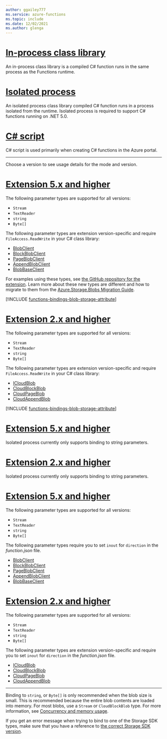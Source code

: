 ```yaml
---
author: ggailey777
ms.service: azure-functions
ms.topic: include
ms.date: 12/02/2021
ms.author: glenga
---
```


# [In-process class library](#tab/in-process)

An in-process class library is a compiled C# function runs in the same process as the Functions runtime.
 
# [Isolated process](#tab/isolated-process)

An isolated process class library compiled C# function runs in a process isolated from the runtime. Isolated process is required to support C# functions running on .NET 5.0.  
   
# [C# script](#tab/csharp-script)

C# script is used primarily when creating C# functions in the Azure portal.

---

Choose a version to see usage details for the mode and version. 

# [Extension 5.x and higher](#tab/extensionv5/in-process)

The following parameter types are supported for all versions:

* `Stream`
* `TextReader`
* `string`
* `Byte[]`

The following parameter types are extension version-specific and require `FileAccess.ReadWrite` in your C# class library:

+ [BlobClient](/dotnet/api/azure.storage.blobs.blobclient)
+ [BlockBlobClient](/dotnet/api/azure.storage.blobs.specialized.blockblobclient)
+ [PageBlobClient](/dotnet/api/azure.storage.blobs.specialized.pageblobclient)
+ [AppendBlobClient](/dotnet/api/azure.storage.blobs.specialized.appendblobclient)
+ [BlobBaseClient](/dotnet/api/azure.storage.blobs.specialized.blobbaseclient)

For examples using these types, see [the GitHub repository for the extension](https://github.com/Azure/azure-sdk-for-net/tree/master/sdk/storage/Microsoft.Azure.WebJobs.Extensions.Storage.Blobs#examples). Learn more about these new types are different and how to migrate to them from the [Azure.Storage.Blobs Migration Guide](https://github.com/Azure/azure-sdk-for-net/blob/main/sdk/storage/Azure.Storage.Blobs/AzureStorageNetMigrationV12.md).

[!INCLUDE [functions-bindings-blob-storage-attribute](functions-bindings-blob-storage-attribute.md)]

# [Extension 2.x and higher](#tab/extensionv2/in-process)

The following parameter types are supported for all versions:

* `Stream`
* `TextReader`
* `string`
* `Byte[]`

The following parameter types are extension version-specific and require `FileAccess.ReadWrite` in your C# class library:

+ [ICloudBlob](/dotnet/api/microsoft.azure.storage.blob.icloudblob)
+ [CloudBlockBlob](/dotnet/api/microsoft.azure.storage.blob.cloudblockblob)
+ [CloudPageBlob](/dotnet/api/microsoft.azure.storage.blob.cloudpageblob) 
+ [CloudAppendBlob](/dotnet/api/microsoft.azure.storage.blob.cloudappendblob) 

[!INCLUDE [functions-bindings-blob-storage-attribute](functions-bindings-blob-storage-attribute.md)]

# [Extension 5.x and higher](#tab/extensionv5/isolated-process)

Isolated process currently only supports binding to string parameters.

# [Extension 2.x and higher](#tab/extensionv2/isolated-process)

Isolated process currently only supports binding to string parameters.

# [Extension 5.x and higher](#tab/extensionv5/csharp-script)

The following parameter types are supported for all versions:

* `Stream`
* `TextReader`
* `string`
* `Byte[]`

The following parameter types require you to set `inout` for `direction` in the *function.json* file. 

+ [BlobClient](/dotnet/api/azure.storage.blobs.blobclient)
+ [BlockBlobClient](/dotnet/api/azure.storage.blobs.specialized.blockblobclient)
+ [PageBlobClient](/dotnet/api/azure.storage.blobs.specialized.pageblobclient)
+ [AppendBlobClient](/dotnet/api/azure.storage.blobs.specialized.appendblobclient)
+ [BlobBaseClient](/dotnet/api/azure.storage.blobs.specialized.blobbaseclient)

# [Extension 2.x and higher](#tab/extensionv2/csharp-script)

The following parameter types are supported for all versions:

* `Stream`
* `TextReader`
* `string`
* `Byte[]`

The following parameter types are extension version-specific and require you to set `inout` for `direction` in the *function.json* file. 

+ [ICloudBlob](/dotnet/api/microsoft.azure.storage.blob.icloudblob)
+ [CloudBlockBlob](/dotnet/api/microsoft.azure.storage.blob.cloudblockblob)
+ [CloudPageBlob](/dotnet/api/microsoft.azure.storage.blob.cloudpageblob) 
+ [CloudAppendBlob](/dotnet/api/microsoft.azure.storage.blob.cloudappendblob) 

---

Binding to `string`, or `Byte[]` is only recommended when the blob size is small. This is recommended because the entire blob contents are loaded into memory. For most blobs, use a `Stream` or `CloudBlockBlob` type. For more information, see [Concurrency and memory usage](../articles/azure-functions/functions-bindings-storage-blob-trigger.md#concurrency-and-memory-usage).

If you get an error message when trying to bind to one of the Storage SDK types, make sure that you have a reference to [the correct Storage SDK version](../articles/azure-functions/functions-bindings-storage-blob.md#tabpanel_2_functionsv1_in-process).